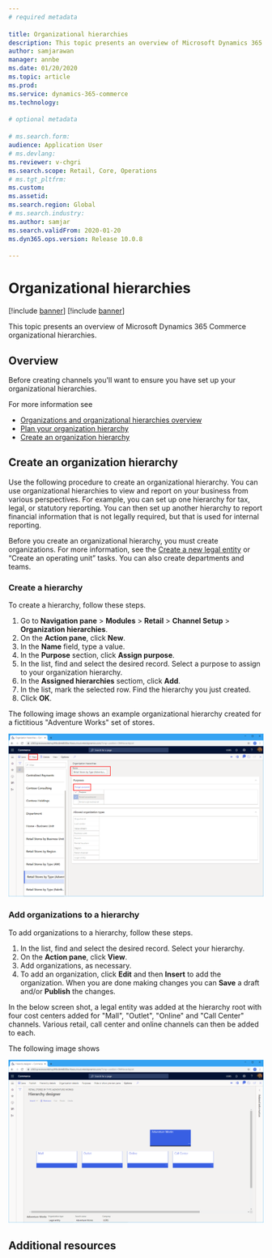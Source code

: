 ```yaml
---
# required metadata

title: Organizational hierarchies
description: This topic presents an overview of Microsoft Dynamics 365 Commerce organizational hierarchies.
author: samjarawan
manager: annbe
ms.date: 01/20/2020
ms.topic: article
ms.prod: 
ms.service: dynamics-365-commerce
ms.technology: 

# optional metadata

# ms.search.form: 
audience: Application User
# ms.devlang: 
ms.reviewer: v-chgri
ms.search.scope: Retail, Core, Operations
# ms.tgt_pltfrm: 
ms.custom: 
ms.assetid: 
ms.search.region: Global
# ms.search.industry: 
ms.author: samjar
ms.search.validFrom: 2020-01-20
ms.dyn365.ops.version: Release 10.0.8

---
```

# Organizational hierarchies

[!include [banner](../includes/preview-banner.md)]
[!include [banner](../includes/banner.md)]

This topic presents an overview of Microsoft Dynamics 365 Commerce organizational hierarchies.

## Overview

Before creating channels you'll want to ensure you have set up your organizational hierarchies.

For more information see
* [Organizations and organizational hierarchies overview](https://docs.microsoft.com/en-us/dynamics365/fin-ops-core/fin-ops/organization-administration/organizations-organizational-hierarchies)
* [Plan your organization hierarchy](https://docs.microsoft.com/en-us/dynamics365/fin-ops-core/fin-ops/organization-administration/plan-organizational-hierarchy?toc=/dynamics365/commerce/toc.json)
* [Create an organization hierarchy](https://docs.microsoft.com/en-us/dynamics365/fin-ops-core/fin-ops/organization-administration/tasks/create-organization-hierarchy?toc=/dynamics365/commerce/toc.json)

## Create an organization hierarchy

Use the following procedure to create an organizational hierarchy. You can use organizational hierarchies to view and report on your business from various perspectives. For example, you can set up one hierarchy for tax, legal, or statutory reporting. You can then set up another hierarchy to report financial information that is not legally required, but that is used for internal reporting.

Before you create an organizational hierarchy, you must create organizations. For more information, see the [Create a new legal entity](channels-legal-entities.md) or “Create an operating unit” tasks. You can also create departments and teams.

### Create a hierarchy

To create a hierarchy, follow these steps.

1. Go to **Navigation pane** > **Modules** > **Retail** > **Channel Setup** > **Organization hierarchies**.
1. On the **Action pane**, click **New**.
1. In the **Name** field, type a value.
1. In the **Purpose** section, click **Assign purpose**.
1. In the list, find and select the desired record. Select a purpose to assign to your organization hierarchy.
1. In the **Assigned hierarchies** sectiom, click **Add**.
1. In the list, mark the selected row. Find the hierarchy you just created.
1. Click **OK**.

The following image shows an example organizational hierarchy created for a fictitious "Adventure Works" set of stores.

![Example organizational hierarchy](media/organizational-hierarchies.png)

### Add organizations to a hierarchy

To add organizations to a hierarchy, follow these steps.

1. In the list, find and select the desired record. Select your hierarchy.
1. On the **Action pane**, click **View**.
  1. Add organizations, as necessary.
  1. To add an organization, click **Edit** and then **Insert** to add the organization. When you are done making changes you can **Save** a draft and/or **Publish** the changes.

In the below screen shot, a legal entity was added at the hierarchy root with four cost centers added for "Mall", "Outlet", "Online" and "Call Center" channels.  Various retail, call center and online channels can then be added to each.

The following image shows

![Example hierarchy designer](media/hierarchy-designer.png)

## Additional resources

